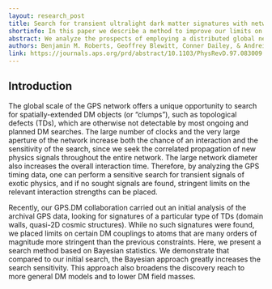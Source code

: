 ```yaml
---
layout: research_post
title: Search for transient ultralight dark matter signatures with networks of precision measurement devices using a Bayesian statistics method
shortinfo: In this paper we describe a method to improve our limits on the dark matter coupling to the global positioning system using a model dependent Bayesian statistics method.
abstract: We analyze the prospects of employing a distributed global network of precision measurement devices as a dark matter and exotic physics observatory. In particular, we consider the atomic clocks of the global positioning system (GPS), consisting of a constellation of 32 medium-Earth orbit satellites equipped with either Cs or Rb microwave clocks and a number of Earth-based receiver stations, some of which employ highly-stable H-maser atomic clocks. High-accuracy timing data is available for almost two decades. By analyzing the satellite and terrestrial atomic clock data, it is possible to search for transient signatures of exotic physics, such as “clumpy” dark matter and dark energy, effectively transforming the GPS constellation into a 50 000 km aperture sensor array. Here we characterize the noise of the GPS satellite atomic clocks, describe the search method based on Bayesian statistics, and test the method using simulated clock data. We present the projected discovery reach using our method, and demonstrate that it can surpass the existing constrains by several order of magnitude for certain models. Our method is not limited in scope to GPS or atomic clock networks, and can also be applied to other networks of precision measurement devices.
authors: Benjamin M. Roberts, Geoffrey Blewitt, Conner Dailey, & Andrei Derevianko
link: https://journals.aps.org/prd/abstract/10.1103/PhysRevD.97.083009
---
```


## Introduction

The global scale of the GPS network offers a unique opportunity to search for spatially-extended DM objects (or “clumps”), such as topological defects (TDs), which are otherwise not detectable by most ongoing and planned DM searches. The large number of clocks and the very large aperture of the network increase both the chance of an interaction and the sensitivity of the search, since we seek the correlated propagation of new physics signals throughout the entire network. The large network diameter also increases the overall interaction time. Therefore, by analyzing the GPS timing data, one can perform a sensitive search for transient signals of exotic physics, and if no sought signals are found, stringent limits on the relevant interaction strengths can be placed.

Recently, our GPS.DM collaboration carried out an initial analysis of the archival GPS data, looking for signatures of a particular type of TDs (domain walls, quasi-2D cosmic structures). While no such signatures were found, we placed limits on certain DM couplings to atoms that are many orders of magnitude more stringent than the previous constraints. Here, we present a search method based on Bayesian statistics. We demonstrate that compared to our initial search, the Bayesian approach greatly increases the search sensitivity. This approach also broadens the discovery reach to more general DM models and to lower DM field masses.
